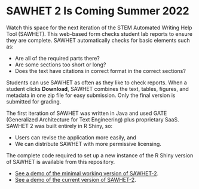 # SAWHET 2 Is Coming Summer 2022
Watch this space for the next iteration of the STEM Automated Writing Help Tool (SAWHET). This web-based form checks student lab reports to ensure they are complete. SAWHET automatically checks for basic elements such as:

* Are all of the required parts there?
* Are some sections too short or long?
* Does the text have citations in correct format in the correct sections?

Students can use SAWHET as often as they like to check reports. When a student clicks __Download__, SAWHET combines the text, tables, figures, and metadata in one zip file for easy submission. Only the final version is submitted for grading. 

The first iteration of SAWHET was written in Java and used GATE (Generalized Architecture for Text Engineering) plus proprietary SaaS. SAWHET 2 was built entirely in R Shiny, so:

* Users can revise the application more easily, and
* We can distribute SAWHET with more permissive licensing.

The complete code required to set up a new instance of the R Shiny version of SAWHET is available from this repository. 

* [See a demo of the minimal working version of SAWHET-2](https://yelr6j-dan-johnson.shinyapps.io/sawhet2/). 
* [See a demo of the current version of SAWHET-2](https://evan-cutler-anway.shinyapps.io/sawhet-draft/). 

